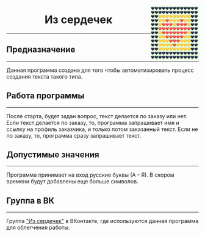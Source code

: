 <h4 align="right">
  <img src="icon.jpg" width="25%" align="right">
</h4>

<h1 align="center">
  Из сердечек
</h1>


---
## Предназначение

---
Данная программа создана для того чтобы автоматизировать процесс создания текста такого типа.

## Работа программы

---
После старта, будет задан вопрос, текст делается по заказу или нет. Если текст делается по заказу, то, программа запрашивает имя и ссылку на профиль заказчика, и только потом заказанный текст. Если не по заказу, то, программа сразу запрашивает текст.

## Допустимые значения

---
Программа принимает на вход русские буквы (А - Я). В скором времени будут добавлены еще больше символов.

## Группа в ВК

---
Группа ["Из сердечек"](https://vk.com/izserdechek) в ВКонтакте, где используются данная программа для облегчения работы.
